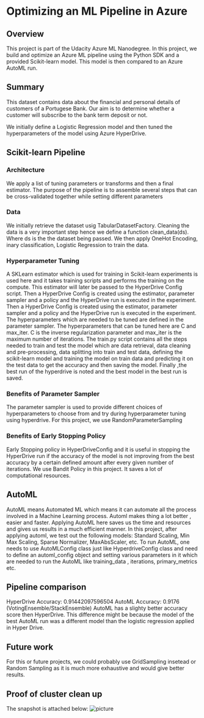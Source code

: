 # Optimizing an ML Pipeline in Azure

## Overview
This project is part of the Udacity Azure ML Nanodegree.
In this project, we build and optimize an Azure ML pipeline using the Python SDK and a provided Scikit-learn model.
This model is then compared to an Azure AutoML run.

## Summary
This dataset contains data about the financial and personal details of customers of a Portugese Bank. Our aim is to determine whether a customer will subscribe to the bank term deposit or not.

We initially define a Logistic Regression model and then tuned the hyperparameters of the model using Azure HyperDrive.

## Scikit-learn Pipeline

### Architecture
We apply a list of tuning parameters or transforms and then a final estimator. The purpose of the pipeline is to assemble several steps that can be cross-validated together while setting different parameters

### Data
We initially retrieve the dataset usig TabularDatasetFactory. Cleaning the data is a very important step hence we define a function clean_data(ds). Where ds is the the dataset being passed. We then apply OneHot Encoding, inary classification, Logistic Regression to train the data.

### Hyperparameter Tuning
A SKLearn estimator which is used for training in Scikit-learn experiments is used here and it takes training scripts and performs the training on the compute. This estimator will later be passed to the HyperDrive Config script. Then a HyperDrive Config is created using the estimator, parameter sampler and a policy and the HyperDrive run is executed in the experiment. Then a HyperDrive Config is created using the estimator, parameter sampler and a policy and the HyperDrive run is executed in the experiment.
The hyperparameters which are needed to be tuned are defined in the parameter sampler. The hyperparameters that can be tuned here are C and max_iter. C is the inverse regularization parameter and max_iter is the maximum number of iterations. 
The train.py script contains all the steps needed to train and test the model which are data retrieval, data cleaning and pre-processing, data splitting into train and test data, defining the scikit-learn model and training the model on train data and predicting it on the test data to get the accuracy and then saving the model. Finally ,the best run of the hyperdrive is noted and the best model in the best run is saved.

### Benefits of Parameter Sampler
The parameter sampler is used to provide different choices of hyperparameters to choose from and try during hyperparameter tuning using hyperdrive.
For this project, we use RandomParameterSampling 

### Benefits of Early Stopping Policy
Early Stopping policy in HyperDriveConfig and it is useful in stopping the HyperDrive run if the accuracy of the model is not improving from the best accuracy by a certain defined amount after every given number of iterations. We use Bandit Policy in this project. It saves a lot of computational resources.

## AutoML
AutoML means Automated ML which means it can automate all the process involved in a Machine Learning process. 
Automl makes thing a lot better , easier and faster. Applying AutoML here saves us the time and resources and gives us results in a much efficient manner.
In this project, after applying automl, we test out the following models: Standard Scaling, Min Max Scaling, Sparse Normalizer, MaxAbsScaler, etc.
To run AutoML, one needs to use AutoMLConfig class just like HyperdriveConfig class and need to define an automl_config object and setting various parameters in it which are needed to run the AutoML like training_data , iterations, primary_metrics etc.
  
## Pipeline comparison
HyperDrive Accuracy: 0.91442097596504
AutoML Accuracy: 0.9176 (VotingEnsemble/StackEnsemble)
AutoML has a slighty better accuracy score then HyperDrive. This difference might be because the model of the best AutoML run was a different model than the logistic regression applied in Hyper Drive.

## Future work
For this or future projects, we could probably use GridSampling insetead or Random Sampling as it is much more exhaustive and would give better results.

## Proof of cluster clean up
The snapshot is attached below:
![picture](img/cluster_target_delete.png)
